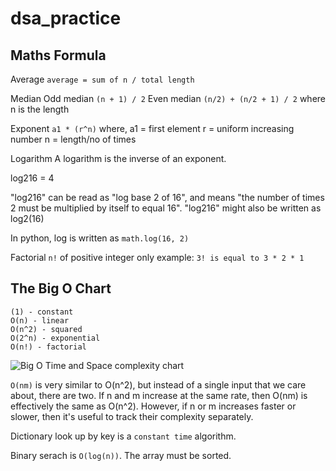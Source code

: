 # dsa_practice

## Maths Formula

Average
`average = sum of n / total length`

Median
Odd median
`(n + 1) / 2`
Even median
`(n/2) + (n/2 + 1) / 2`
where n is the length

Exponent
`a1 * (r^n)`
where,
a1 = first element
r = uniform increasing number
n = length/no of times

Logarithm
A logarithm is the inverse of an exponent.

log216 = 4

"log216" can be read as "log base 2 of 16", and means "the number of times 2 must be multiplied by itself to equal 16".
"log216" might also be written as log2(16)

In python, log is written as ```math.log(16, 2)```

Factorial
`n!` of positive integer only
example: `3! is equal to 3 * 2 * 1` 

## The Big O Chart

```
(1) - constant
O(n) - linear
O(n^2) - squared
O(2^n) - exponential
O(n!) - factorial
```

![Big O Time and Space complexity chart](https://github.com/user-attachments/assets/189a71ef-0d4e-436e-b7dc-4658564150de)

`O(nm)` is very similar to O(n^2), but instead of a single input that we care about, there are two. If n and m increase at the same rate, then O(nm) is effectively the same as O(n^2). However, if n or m increases faster or slower, then it's useful to track their complexity separately.

Dictionary look up by key is a `constant time` algorithm.

Binary serach is `O(log(n))`. The array must be sorted.
